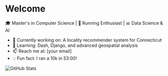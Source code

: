 # Welcome

🎓 Master's in Computer Science | 🏃 Running Enthusiast | 📊 Data Science & AI  

- 🔭 Currently working on: A locality recommender system for Connecticut  
- 🌱 Learning: Dash, Django, and advanced geospatial analysis  
- 📫 Reach me at: [your email]  
- 💡 Fun fact: I ran a 10k in 53:00!  

![GitHub Stats](https://github-readme-stats.vercel.app/api?username=jacob123&show_icons=true&theme=dark)  
